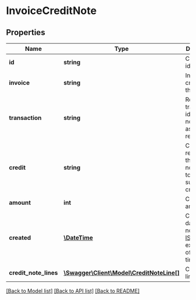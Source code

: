 # InvoiceCreditNote

## Properties
Name | Type | Description | Notes
------------ | ------------- | ------------- | -------------
**id** | **string** | Credit note id | 
**invoice** | **string** | Invoice credited by this note | 
**transaction** | **string** | Refund transaction id if credit note has an associated refund | [optional] 
**credit** | **string** | Credit reference if the credit note relates to a subscription credit | [optional] 
**amount** | **int** | Credit note amount | 
**created** | [**\DateTime**](\DateTime.md) | Creation date for note, in [ISO-8601](http://en.wikipedia.org/wiki/ISO_8601) extended offset date-time format. | 
**credit_note_lines** | [**\Swagger\Client\Model\CreditNoteLine[]**](CreditNoteLine.md) | Credit note lines | 

[[Back to Model list]](../README.md#documentation-for-models) [[Back to API list]](../README.md#documentation-for-api-endpoints) [[Back to README]](../README.md)


